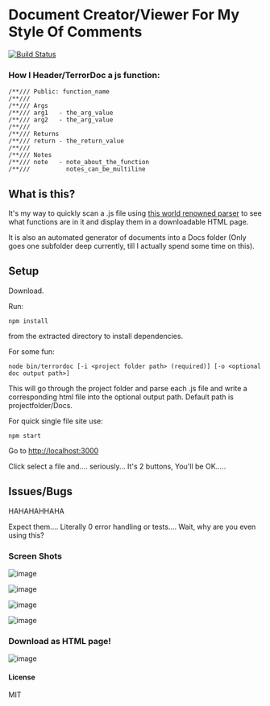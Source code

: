 # Document Creator/Viewer For My Style Of Comments

[![Build Status](https://travis-ci.org/TerrordactylDesigns/TerrorDoc.png?branch=master)](https://travis-ci.org/TerrordactylDesigns/TerrorDoc)

### How I Header/TerrorDoc a js function:

    /**/// Public: function_name
    /**///
    /**/// Args
    /**/// arg1   - the_arg_value
    /**/// arg2   - the_arg_value
    /**///
    /**/// Returns
    /**/// return - the_return_value
    /**///
    /**/// Notes
    /**/// note   - note_about_the_function
    /**///          notes_can_be_multiline

## What is this?

It's my way to quickly scan a .js file using [this world renowned parser](https://github.com/TerrordactylDesigns/TerrorParser) to see what functions are in it and display them in a downloadable HTML page.

It is also an automated generator of documents into a Docs folder (Only goes one subfolder deep currently, till I actually spend some time on this).

## Setup

Download.

Run:

    npm install

from the extracted directory to install dependencies.

For some fun:

    node bin/terrordoc [-i <project folder path> (required)] [-o <optional doc output path>]

This will go through the project folder and parse each .js file and write a corresponding html file into the optional output path. Default path is projectfolder/Docs.

For quick single file site use:

    npm start

Go to [http://localhost:3000](http://localhost:3000)

Click select a file and.... seriously... It's 2 buttons, You'll be OK.....

## Issues/Bugs

HAHAHAHHAHA

Expect them.... Literally 0 error handling or tests.... Wait, why are you even using this?

### Screen Shots

![image](https://dl.dropbox.com/u/51430720/Screen%20Shot%202012-12-24%20at%206.20.44%20PM.png)

![image](https://dl.dropbox.com/u/51430720/Screen%20Shot%202012-12-24%20at%206.21.08%20PM.png)

![image](https://dl.dropbox.com/u/51430720/Screen%20Shot%202012-12-24%20at%206.21.14%20PM.png)

![image](https://dl.dropbox.com/u/51430720/Screen%20Shot%202012-12-24%20at%206.21.21%20PM.png)

### Download as HTML page!
![image](https://dl.dropbox.com/u/51430720/Screen%20Shot%202012-12-24%20at%206.21.45%20PM.png)

#### License

MIT
